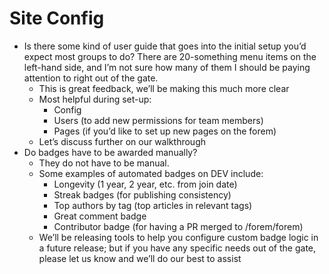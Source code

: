 # Site Config

* Is there some kind of user guide that goes into the initial setup you’d expect most groups to do? There are 20-something menu items on the left-hand side, and I’m not sure how many of them I should be paying attention to right out of the gate.
  * This is great feedback, we’ll be making this much more clear
  * Most helpful during set-up:
    * Config
    * Users \(to add new permissions for team members\)
    * Pages \(if you’d like to set up new pages on the forem\)
  * Let’s discuss further on our walkthrough
* Do badges have to be awarded manually?
  * They do not have to be manual.
  * Some examples of automated badges on DEV include:
    * Longevity \(1 year, 2 year, etc. from join date\)
    * Streak badges \(for publishing consistency\)
    * Top authors by tag \(top articles in relevant tags\)
    * Great comment badge
    * Contributor badge \(for having a PR merged to /forem/forem\)
  * We’ll be releasing tools to help you configure custom badge logic in a future release; but if you have any specific needs out of the gate, please let us know and we’ll do our best to assist

